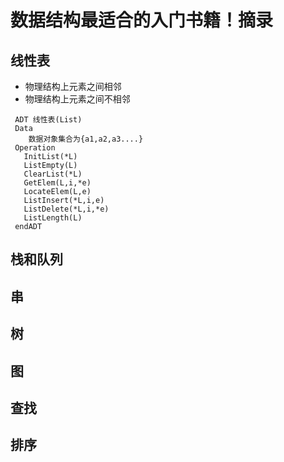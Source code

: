 # 数据结构最适合的入门书籍！摘录

## 线性表

 * 物理结构上元素之间相邻
 * 物理结构上元素之间不相邻

 ```ADT
  ADT 线性表(List)
  Data
     数据对象集合为{a1,a2,a3....}
  Operation
    InitList(*L)
    ListEmpty(L)
    ClearList(*L)
    GetElem(L,i,*e)
    LocateElem(L,e)
    ListInsert(*L,i,e)
    ListDelete(*L,i,*e)
    ListLength(L)
  endADT
 ```


 ## 栈和队列


 ## 串


 ## 树

 ## 图

 ## 查找

 ## 排序